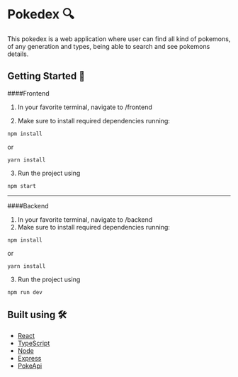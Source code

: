 # Pokedex 🔍
This pokedex is a web application where user can find all kind of pokemons, of any generation and types, being able to search and see pokemons details.

## Getting Started  🚀
####Frontend

1. In your favorite terminal, navigate to /frontend

2. Make sure to install required dependencies running:
```
npm install
```
or
```
yarn install
```

3. Run the project using
```
npm start 
```

------------


####Backend

1. In your favorite terminal, navigate to /backend
2. Make sure to install required dependencies running:
```
npm install
```
or
```
yarn install
```

3. Run the project using
```
npm run dev 
```
## Built using 🛠️
* [React](https://es.reactjs.org/) 
* [TypeScript](https://www.typescriptlang.org/)
* [Node](https://nodejs.org/es/)
* [Express](https://expressjs.com/es/)
* [PokeApi](https://pokeapi.co/)


